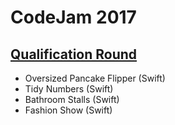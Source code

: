 # CodeJam 2017

## [Qualification Round](https://codingcompetitions.withgoogle.com/codejam/round/00000000002017f7)
- Oversized Pancake Flipper (Swift)
- Tidy Numbers (Swift)
- Bathroom Stalls (Swift)
- Fashion Show (Swift)

